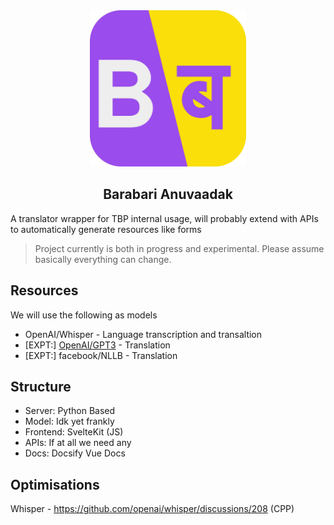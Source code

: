 <div align="center">
<a  href="//youtu.be/ip51Y5v3WLk">
    <img width="250px" src="./client/static/logo.svg" alt="Prime <3"/>
</a>
<h2>Barabari Anuvaadak</h2>
</div>

A translator wrapper for TBP internal usage, will probably extend with APIs to automatically generate resources like forms

> Project currently is both in progress and experimental. Please assume basically everything can change.

## Resources
We will use the following as models
- OpenAI/Whisper - Language transcription and transaltion
- [EXPT:] [OpenAI/GPT3](https://openai.com/api/) - Translation
- [EXPT:] facebook/NLLB - Translation

## Structure
- Server: Python Based
- Model: Idk yet frankly
- Frontend: SvelteKit (JS)
- APIs: If at all we need any
- Docs: Docsify Vue Docs

## Optimisations
Whisper - https://github.com/openai/whisper/discussions/208 (CPP)

